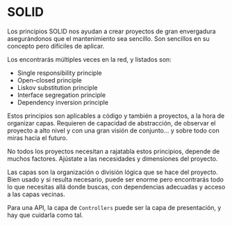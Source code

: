 # SOLID

Los principios SOLID nos ayudan a crear proyectos de gran envergadura asegurándonos que el mantenimiento sea sencillo. Son sencillos en su concepto pero difíciles de aplicar.

Los encontrarás múltiples veces en la red, y listados son:

* Single responsibility principle
* Open–closed principle
* Liskov substitution principle
* Interface segregation principle
* Dependency inversion principle

Estos principios son aplicables a código y también a proyectos, a la hora de organizar capas. Requieren de capacidad de abstracción, de observar el proyecto a alto nivel y con una gran visión de conjunto... y sobre todo con miras hacia el futuro.

No todos los proyectos necesitan a rajatabla estos principios, depende de muchos factores. Ajústate a las necesidades y dimensiones del proyecto.

Las capas son la organización o división lógica que se hace del proyecto. Bien usado y si resulta necesario, puede ser enorme pero encontrarás todo lo que necesitas allá donde buscas, con dependencias adecuadas y acceso a las capas vecinas.

Para una API, la capa de `Controllers` puede ser la capa de presentación, y hay que cuidarla como tal.
